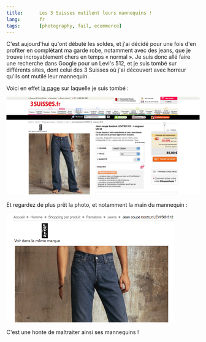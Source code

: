 ```yaml
---
title:      Les 3 Suisses mutilent leurs mannequins !
lang:       fr
tags:       [photography, fail, ecommerce]
---
```


C'est aujourd'hui qu'ont débuté les soldes, et j'ai décidé pour une fois d'en profiter en complétant ma garde robe, notamment avec des jeans, que je trouve incroyablement chers en temps « normal ». Je suis donc allé faire une recherche dans Google pour un Levi's 512, et je suis tombé sur différents sites, dont celui des 3 Suisses où j'ai découvert avec horreur qu'ils ont mutilé leur mannequin.

Voici en effet [la page](http://www.3suisses.fr/FrontOfficePortail/catalogue_fra/homme/shopping-par-produit/pantalons/jeans/jean-coupe-bootcut-levis-512-longueur-us-32/11008-jean-coupe-bootcut-levis-512-longueur-us-32.html) sur laquelle je suis tombé :


![](3Suisses_-_Jean_Levis_512.jpg "Un Jean Levi's 512 sur le site des 3 Suisses")


Et regardez de plus prêt la photo, et notamment la main du mannequin :

![](3Suisses_-_Jean_Levis_512_-_zoom.png)

C'est une honte de maltraiter ainsi ses mannequins !
